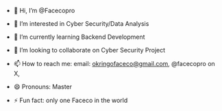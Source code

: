 - 👋 Hi, I’m @Facecopro
- 👀 I’m interested in Cyber Security/Data Analysis
- 🌱 I’m currently learning Backend Development

- 💞️ I’m looking to collaborate on Cyber Security Project
- 📫 How to reach me: email: okringofaceco@gmail.com, @facecopro on X, 
- 😄 Pronouns: Master
- ⚡ Fun fact: only one Faceco in the world

<!---
Facecopro/Facecopro is a ✨ special ✨ repository because its `README.md` (this file) appears on your GitHub profile.
You can click the Preview link to take a look at your changes.
--->
